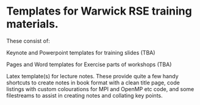 # Templates for Warwick RSE training materials.

These consist of:

Keynote and Powerpoint templates for training slides (TBA)

Pages and Word templates for Exercise parts of workshops (TBA)

Latex template(s) for lecture notes. These provide quite a few handy
shortcuts to create notes in book format with a clean title page,
code listings with custom colourations for MPI and OpenMP etc code,
and some filestreams to assist in creating notes and collating key
points.
